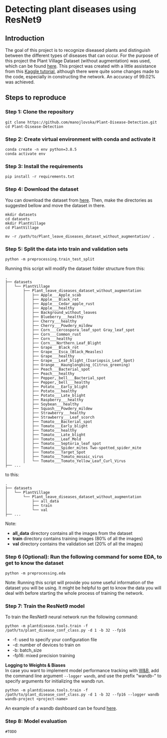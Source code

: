 # Detecting plant diseases using ResNet9
## Introduction
The goal of this project is to recognize diseased plants and distinguish between the different types of diseases that can occur. For the purpose of this project the Plant Village Dataset (without augmentation) was used, which can be found [here](https://data.mendeley.com/datasets/tywbtsjrjv/1). This project was created with a little assistance from this [Kaggle tutorial](https://www.kaggle.com/code/atharvaingle/plant-disease-classification-resnet-99-2), although there were quite some changes made to the code, especially in constructing the network. An accuracy of 99.02% was achieved.

## Steps to reproduce
### Step 1: Clone the repository
```shell
git clone https://github.com/manojlovska/Plant-Disease-Detection.git
cd Plant-Disease-Detection
```

### Step 2: Create virtual environment with conda and activate it
```shell
conda create -n env python=3.8.5
conda activate env
```
### Step 3: Install the requirements
```shell
pip install -r requirements.txt
```
### Step 4: Download the dataset
You can download the dataset from [here](https://data.mendeley.com/datasets/tywbtsjrjv/1). Then, make the directories as suggested bellow and move the dataset in there.
```shell
mkdir datasets
cd datasets
mkdir PlantVillage
cd PlantVillage
```
```shell
mv -r /path/to/Plant_leave_diseases_dataset_without_augmentation/ .
```
### Step 5: Split the data into train and validation sets
```shell
python -m preprocessing.train_test_split
```
Running this script will modify the dataset folder structure from this:
```
.
├── datasets
│   └── PlantVillage
│       ├── Plant_leave_diseases_dataset_without_augmentation
│       │   ├── Apple___Apple_scab
│       │   ├── Apple___Black_rot
│       │   ├── Apple___Cedar_apple_rust
│       │   ├── Apple___healthy
│       │   ├── Background_without_leaves
│       │   ├── Blueberry___healthy
│       │   ├── Cherry___healthy
│       │   ├── Cherry___Powdery_mildew
│       │   ├── Corn___Cercospora_leaf_spot Gray_leaf_spot
│       │   ├── Corn___Common_rust
│       │   ├── Corn___healthy
│       │   ├── Corn___Northern_Leaf_Blight
│       │   ├── Grape___Black_rot
│       │   ├── Grape___Esca_(Black_Measles)
│       │   ├── Grape___healthy
│       │   ├── Grape___Leaf_blight_(Isariopsis_Leaf_Spot)
│       │   ├── Orange___Haunglongbing_(Citrus_greening)
│       │   ├── Peach___Bacterial_spot
│       │   ├── Peach___healthy
│       │   ├── Pepper,_bell___Bacterial_spot
│       │   ├── Pepper,_bell___healthy
│       │   ├── Potato___Early_blight
│       │   ├── Potato___healthy
│       │   ├── Potato___Late_blight
│       │   ├── Raspberry___healthy
│       │   ├── Soybean___healthy
│       │   ├── Squash___Powdery_mildew
│       │   ├── Strawberry___healthy
│       │   ├── Strawberry___Leaf_scorch
│       │   ├── Tomato___Bacterial_spot
│       │   ├── Tomato___Early_blight
│       │   ├── Tomato___healthy
│       │   ├── Tomato___Late_blight
│       │   ├── Tomato___Leaf_Mold
│       │   ├── Tomato___Septoria_leaf_spot
│       │   ├── Tomato___Spider_mites Two-spotted_spider_mite
│       │   ├── Tomato___Target_Spot
│       │   ├── Tomato___Tomato_mosaic_virus
│       │   └── Tomato___Tomato_Yellow_Leaf_Curl_Virus
├── ...
```
to this:
```
.
├── datasets
│   └── PlantVillage
│       └── Plant_leave_diseases_dataset_without_augmentation
│           ├── all_data
│           ├── train
│           └── val
├── ...
```
Note:
* **all_data** directory contains all the images from the dataset
* **train** directory contains training images (80% of all the images)
* **val** directory contains the validation set (20% of all the images)
### Step 6 (Optional): Run the following command for some EDA, to get to know the dataset
```shell
python -m preprocessing.eda
```
Note: Running this script will provide you some useful information of the dataset you will be using. It might be helpful to get to know the data you will deal with before starting the whole process of training the network.
### Step 7: Train the ResNet9 model
To train the ResNet9 neural network run the following command:
```shell
python -m plantdisease.tools.train -f /path/to/plant_disease_conf_class.py -d 1 -b 32 --fp16 
```
* -f: used to specify your configuration file
* -d: number of devices to train on
* -b: batch_size
* -fp16: mixed precision training 


**Logging to Weights & Biases** \
In case you want to implement model performance tracking with [W&B](https://wandb.ai/site), add the command line argument `--logger wandb`, and use the prefix "wandb-" to specify arguments for initializing the wandb run.
```shell
python -m plantdisease.tools.train -f /path/to/plant_disease_conf_class.py -d 1 -b 32 --fp16 --logger wandb wandb-project <project-name>
```
An example of a wandb dashboard can be found [here](https://wandb.ai/team_e7/Plant-Disease-Detection?workspace=user-annastasijamanojlovska).

### Step 8: Model evaluation
```#TODO```